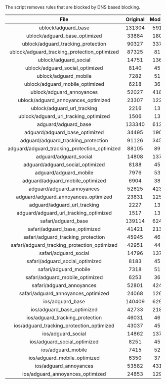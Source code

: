 The script removes rules that are blocked by DNS based blocking.


| File | Original | Modified |
|:----:|:-----:|:-----:|
| ublock/adguard_base | 131304 | 59191 |
| ublock/adguard_base_optimized | 33884 | 18043 |
| ublock/adguard_tracking_protection | 90327 | 33773 |
| ublock/adguard_tracking_protection_optimized | 87325 | 8188 |
| ublock/adguard_social | 14751 | 13679 |
| ublock/adguard_social_optimized | 8140 | 4539 |
| ublock/adguard_mobile | 7282 | 5125 |
| ublock/adguard_mobile_optimized | 6218 | 3661 |
| ublock/adguard_annoyances | 52027 | 41868 |
| ublock/adguard_annoyances_optimized | 23307 | 12282 |
| ublock/adguard_url_tracking | 2216 | 1348 |
| ublock/adguard_url_tracking_optimized | 1506 | 1345 |
| adguard/adguard_base | 133340 | 61266 |
| adguard/adguard_base_optimized | 34495 | 19081 |
| adguard/adguard_tracking_protection | 91126 | 34513 |
| adguard/adguard_tracking_protection_optimized | 88105 | 8912 |
| adguard/adguard_social | 14808 | 13740 |
| adguard/adguard_social_optimized | 8188 | 4586 |
| adguard/adguard_mobile | 7976 | 5309 |
| adguard/adguard_mobile_optimized | 6904 | 3838 |
| adguard/adguard_annoyances | 52625 | 42382 |
| adguard/adguard_annoyances_optimized | 23831 | 12566 |
| adguard/adguard_url_tracking | 2227 | 1357 |
| adguard/adguard_url_tracking_optimized | 1517 | 1354 |
| safari/adguard_base | 139114 | 62477 |
| safari/adguard_base_optimized | 41421 | 21352 |
| safari/adguard_tracking_protection | 45945 | 4642 |
| safari/adguard_tracking_protection_optimized | 42951 | 4492 |
| safari/adguard_social | 14796 | 13723 |
| safari/adguard_social_optimized | 8183 | 4572 |
| safari/adguard_mobile | 7318 | 5166 |
| safari/adguard_mobile_optimized | 6253 | 3696 |
| safari/adguard_annoyances | 52801 | 42482 |
| safari/adguard_annoyances_optimized | 24068 | 12642 |
| ios/adguard_base | 140409 | 62985 |
| ios/adguard_base_optimized | 42733 | 21857 |
| ios/adguard_tracking_protection | 46031 | 4652 |
| ios/adguard_tracking_protection_optimized | 43037 | 4502 |
| ios/adguard_social | 14862 | 13762 |
| ios/adguard_social_optimized | 8251 | 4593 |
| ios/adguard_mobile | 7415 | 5211 |
| ios/adguard_mobile_optimized | 6350 | 3738 |
| ios/adguard_annoyances | 53582 | 43148 |
| ios/adguard_annoyances_optimized | 24853 | 12969 |